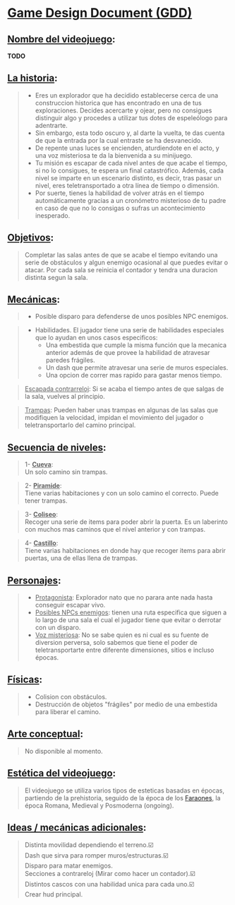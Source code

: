# <u>Game Design Document (GDD)</u>

## <u>Nombre del videojuego</u>:


**TODO**      

## <u>La historia</u>:
>- Eres un explorador que ha decidido establecerse cerca de una construccion historica que has encontrado en una de tus exploraciones. Decides acercarte y ojear, pero no consigues distinguir algo y procedes a utilizar tus dotes de espeleólogo para adentrarte.<br>
> - Sin embargo, esta todo oscuro y, al darte la vuelta, te das cuenta de que la entrada por la cual entraste se ha desvanecido.<br>
> - De repente unas luces se encienden, aturdiendote en el acto, y una voz misteriosa te da la bienvenida a su minijuego. <br>
> - Tu misión es escapar de cada nivel antes de que acabe el tiempo, si no lo consigues, te espera un final catastrófico. Además, cada nivel se imparte en un escenario distinto, es decir, tras pasar un nivel, eres teletransportado a otra línea de tiempo o dimensión.<br>
> - Por suerte, tienes la habilidad de volver atrás en el tiempo automáticamente gracias a un cronómetro misterioso de tu padre en caso de que no lo consigas o sufras un acontecimiento inesperado.<br>
## <u>Objetivos</u>:
> Completar las salas antes de que se acabe el tiempo evitando una serie de obstáculos y algun enemigo ocasional al que puedes evitar o atacar. Por cada sala se reinicia el contador y tendra una duracion distinta segun la sala.<br>
## <u>Mecánicas</u>:
> - Posible disparo para defenderse de unos posibles NPC enemigos.<br>

> - Habilidades. El jugador tiene una serie de habilidades especiales que lo ayudan en unos casos especificos:<br>
>   - Una embestida que cumple la misma función que la mecanica anterior además de que provee la habilidad de atravesar paredes frágiles.<br>
>   - Un dash que permite atravesar una serie de muros especiales.<br>
>   - Una opcion de correr mas rapido para gastar menos tiempo.<br>

><u>Escapada contrarreloj</u>: Si se acaba el tiempo antes de que salgas de la sala, vuelves al principio.<br>

><u>Trampas</u>: Pueden haber unas trampas en algunas de las salas que modifiquen la velocidad, impidan el movimiento del jugador o teletransportarlo del camino principal.<br>

## <u>Secuencia de niveles</u>:
> 1- <u>**Cueva**</u>:<br>
> Un solo camino sin trampas.

> 2- <u>**Piramide**</u>:<br>
> Tiene varias habitaciones y con un solo camino el correcto. Puede tener trampas.

> 3- <u>**Coliseo**</u>:<br>
> Recoger una serie de items para poder abrir la puerta. Es un laberinto con muchos mas caminos que el nivel anterior y con trampas.

> 4- <u>**Castillo**</u>:<br>
> Tiene varias habitaciones en donde hay que recoger items para abrir puertas, una de ellas llena de trampas.
## <u>Personajes</u>:
> - <u>Protagonista</u>: Explorador nato que no parara ante nada hasta conseguir escapar vivo.<br>
> - <u>Posibles NPCs enemigos</u>: tienen una ruta especifica que siguen a lo largo de una sala el cual el jugador tiene que evitar o derrotar con un disparo.<br>
> - <u>Voz misteriosa</u>: No se sabe quien es ni cual es su fuente de diversion perversa, solo sabemos que tiene el poder de teletransportarte entre diferente dimensiones, sitios e incluso épocas.
## <u>Físicas</u>:
>- Colision con obstáculos.<br>
>- Destrucción de objetos "frágiles" por medio de una embestida para liberar el camino.<br>
## <u>Arte conceptual</u>:
> No disponible al momento.<br>
## <u>Estética del videojuego</u>:
> El videojuego se utiliza varios tipos de esteticas basadas en épocas, partiendo de la prehistoria, seguido de la época de los [Faraones](https://es.wikipedia.org/wiki/Fara%C3%B3n), la época Romana, Medieval y Posmoderna (ongoing).<br>
## <u>Ideas / mecánicas adicionales</u>:
> Distinta movilidad dependiendo el terreno.☑️<br>
> Dash que sirva para romper muros/estructuras.☑️<br>
> Disparo para matar enemigos.<br>
> Secciones a contrareloj (Mirar como hacer un contador).☑️<br>
> Distintos cascos con una habilidad unica para cada uno.☑️<br>
> Crear hud principal.<br> 

